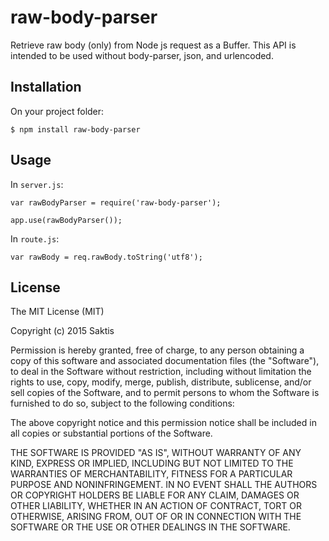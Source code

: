 # raw-body-parser
Retrieve raw body (only) from Node js request as a Buffer. This API is intended to be used without body-parser, json, and urlencoded.

## Installation

On your project folder:

    $ npm install raw-body-parser

## Usage

In <code>server.js</code>:

	var rawBodyParser = require('raw-body-parser');

	app.use(rawBodyParser());

In <code>route.js</code>:

	var rawBody = req.rawBody.toString('utf8');

## License

The MIT License (MIT)

Copyright (c) 2015 Saktis

Permission is hereby granted, free of charge, to any person obtaining a copy
of this software and associated documentation files (the "Software"), to deal
in the Software without restriction, including without limitation the rights
to use, copy, modify, merge, publish, distribute, sublicense, and/or sell
copies of the Software, and to permit persons to whom the Software is
furnished to do so, subject to the following conditions:

The above copyright notice and this permission notice shall be included in all
copies or substantial portions of the Software.

THE SOFTWARE IS PROVIDED "AS IS", WITHOUT WARRANTY OF ANY KIND, EXPRESS OR
IMPLIED, INCLUDING BUT NOT LIMITED TO THE WARRANTIES OF MERCHANTABILITY,
FITNESS FOR A PARTICULAR PURPOSE AND NONINFRINGEMENT. IN NO EVENT SHALL THE
AUTHORS OR COPYRIGHT HOLDERS BE LIABLE FOR ANY CLAIM, DAMAGES OR OTHER
LIABILITY, WHETHER IN AN ACTION OF CONTRACT, TORT OR OTHERWISE, ARISING FROM,
OUT OF OR IN CONNECTION WITH THE SOFTWARE OR THE USE OR OTHER DEALINGS IN THE
SOFTWARE.
